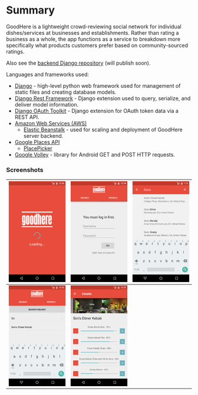 # Summary
GoodHere is a lightweight crowd-reviewing social network for individual dishes/services at businesses and establishments. Rather than rating a business as a whole, the app functions as a service to breakdown more specifically what products customers prefer based on community-sourced ratings.

Also see the [backend Django repository](#summary) (will publish soon).

Languages and frameworks used:
 - [Django](https://www.djangoproject.com/) - high-level python web framework used for management of static files and creating database models.
 - [Django Rest Framework](https://www.django-rest-framework.org/) - Django extension used to query, serialize, and deliver model information.
 - [Django OAuth Toolkit](https://github.com/jazzband/django-oauth-toolkit) - Django extension for OAuth token data via a REST API.
 - [Amazon Web Services (AWS)](https://aws.amazon.com/)
   - [Elastic Beanstalk](https://aws.amazon.com/elasticbeanstalk/) - used for scaling and deployment of GoodHere server backend.
 - [Google Places API](https://cloud.google.com/maps-platform/places/)
   - [PlacePicker](https://developers.google.com/places/android-sdk/placepicker)
 - [Google Volley](https://github.com/google/volley) - library for Android GET and POST HTTP requests.
 
### Screenshots

 
| ![gh/loading.png](gh/loading.png) | ![gh/login.png](gh/login.png) | ![gh/search.png](gh/search.png) |
|---|---|---|
| ![gh/landing.png](gh/landing.png) | ![gh/business_page.png](gh/business_page.png) |  |
 
 